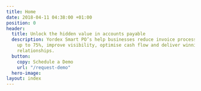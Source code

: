 ```yaml
---
title: Home
date: 2018-04-11 04:38:00 +01:00
position: 0
header:
  title: Unlock the hidden value in accounts payable
  description: Yordex Smart PO’s help businesses reduce invoice processing costs by
    up to 75%, improve visibility, optimise cash flow and deliver winning buyer-supplier
    relationships.
  button:
    copy: Schedule a Demo
    url: "/request-demo"
  hero-image: 
layout: index
---
```


